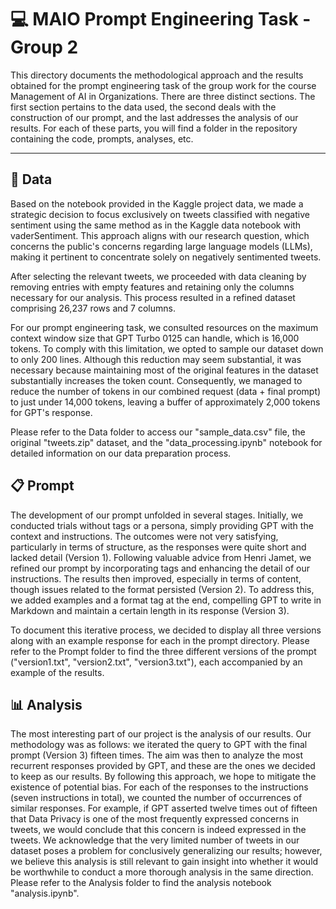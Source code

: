 # :computer: MAIO Prompt Engineering Task - Group 2
This directory documents the methodological approach and the results obtained for the prompt engineering task of the group work for the course Management of AI in Organizations.
There are three distinct sections. The first section pertains to the data used, the second deals with the construction of our prompt, and the last addresses the analysis of our results. For each of these parts, you will find a folder in the repository containing the code, prompts, analyses, etc.

----
## :floppy_disk: Data


Based on the notebook provided in the Kaggle project data, we made a strategic decision to focus exclusively on tweets classified with negative sentiment using the same method as in the Kaggle data notebook with vaderSentiment. This approach aligns with our research question, which concerns the public's concerns regarding large language models (LLMs), making it pertinent to concentrate solely on negatively sentimented tweets.

After selecting the relevant tweets, we proceeded with data cleaning by removing entries with empty features and retaining only the columns necessary for our analysis. This process resulted in a refined dataset comprising 26,237 rows and 7 columns.

For our prompt engineering task, we consulted resources on the maximum context window size that GPT Turbo 0125 can handle, which is 16,000 tokens. To comply with this limitation, we opted to sample our dataset down to only 200 lines. Although this reduction may seem substantial, it was necessary because maintaining most of the original features in the dataset substantially increases the token count. Consequently, we managed to reduce the number of tokens in our combined request (data + final prompt) to just under 14,000 tokens, leaving a buffer of approximately 2,000 tokens for GPT's response.

Please refer to the Data folder to access our "sample_data.csv" file, the original "tweets.zip" dataset, and the "data_processing.ipynb" notebook for detailed information on our data preparation process.


## :clipboard: Prompt
The development of our prompt unfolded in several stages. Initially, we conducted trials without tags or a persona, simply providing GPT with the context and instructions. The outcomes were not very satisfying, particularly in terms of structure, as the responses were quite short and lacked detail (Version 1). Following valuable advice from Henri Jamet, we refined our prompt by incorporating tags and enhancing the detail of our instructions. The results then improved, especially in terms of content, though issues related to the format persisted (Version 2). To address this, we added examples and a format tag at the end, compelling GPT to write in Markdown and maintain a certain length in its response (Version 3).

To document this iterative process, we decided to display all three versions along with an example response for each in the prompt directory. Please refer to the Prompt folder to find the three different versions of the prompt ("version1.txt", "version2.txt", "version3.txt"), each accompanied by an example of the results.


## :bar_chart: Analysis
The most interesting part of our project is the analysis of our results. Our methodology was as follows: we iterated the query to GPT with the final prompt (Version 3) fifteen times. The aim was then to analyze the most recurrent responses provided by GPT, and these are the ones we decided to keep as our results. By following this approach, we hope to mitigate the existence of potential bias. For each of the responses to the instructions (seven instructions in total), we counted the number of occurrences of similar responses. For example, if GPT asserted twelve times out of fifteen that Data Privacy is one of the most frequently expressed concerns in tweets, we would conclude that this concern is indeed expressed in the tweets. We acknowledge that the very limited number of tweets in our dataset poses a problem for conclusively generalizing our results; however, we believe this analysis is still relevant to gain insight into whether it would be worthwhile to conduct a more thorough analysis in the same direction. Please refer to the Analysis folder to find the analysis notebook "analysis.ipynb".

